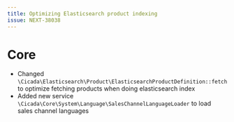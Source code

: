```yaml
---
title: Optimizing Elasticsearch product indexing
issue: NEXT-38038
---
```

# Core
* Changed `\Cicada\Elasticsearch\Product\ElasticsearchProductDefinition::fetch` to optimize fetching products when doing elasticsearch index
* Added new service `\Cicada\Core\System\Language\SalesChannelLanguageLoader` to load sales channel languages
